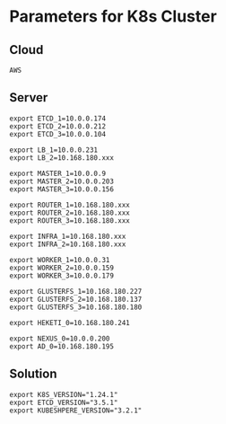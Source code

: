 # **Parameters for K8s Cluster**

## Cloud

    AWS

## Server

    export ETCD_1=10.0.0.174
    export ETCD_2=10.0.0.212
    export ETCD_3=10.0.0.104

    export LB_1=10.0.0.231
    export LB_2=10.168.180.xxx

    export MASTER_1=10.0.0.9
    export MASTER_2=10.0.0.203
    export MASTER_3=10.0.0.156

    export ROUTER_1=10.168.180.xxx
    export ROUTER_2=10.168.180.xxx
    export ROUTER_3=10.168.180.xxx

    export INFRA_1=10.168.180.xxx
    export INFRA_2=10.168.180.xxx

    export WORKER_1=10.0.0.31
    export WORKER_2=10.0.0.159
    export WORKER_3=10.0.0.179

    export GLUSTERFS_1=10.168.180.227
    export GLUSTERFS_2=10.168.180.137
    export GLUSTERFS_3=10.168.180.180

    export HEKETI_0=10.168.180.241

    export NEXUS_0=10.0.0.200
    export AD_0=10.168.180.195



## Solution

    export K8S_VERSION="1.24.1"
    export ETCD_VERSION="3.5.1"
    export KUBESHPERE_VERSION="3.2.1"